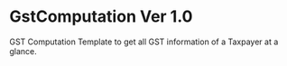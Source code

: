 # GstComputation Ver 1.0
GST Computation Template to get all GST information of a Taxpayer at a glance.
